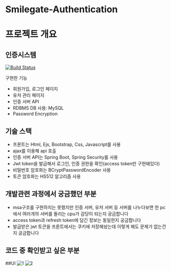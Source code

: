 # Smilegate-Authentication


# 프로젝트 개요

## 인증시스템


[![Build Status](https://travis-ci.org/joemccann/dillinger.svg?branch=master)](https://travis-ci.org/joemccann/dillinger)

구현한 기능

- 회원가입, 로그인 페이지
- 유저 관리 페이지
- 인증 서버 API
- RDBMS DB 사용: MySQL
- Password Encryption


## 기술 스택

- 프론트는 Html, Ejs, Bootstrap, Css, Javascript를 사용
- ajax를 이용해 api 호출
- 인증 서버 API는 Spring Boot, Spring Security를 사용
- Jwt token을 발급해서 로그인, 인증 권한을 확인(access token만 구현돼있다)
- 비밀번호 암호화는 BCryptPasswordEncoder 사용
- 토큰 암호화는 HS512 알고리즘 사용


## 개발관련 과정에서 궁금했던 부분
- msa구조를 구현하지는 못했지만 인증 서버, 유저 서버 등 서버를
나누다보면 한 pc에서 여러개의 서버를 돌리는 cpu가 감당이 되는지 궁금합니다
- access token과 refresh token에 담긴 정보는 동일한지 궁금합니다
- 발급받은 jwt 토큰을 프론트에서는 쿠키에 저장해놨는데 이렇게 해도 문제가 없는건지 궁금합니다


## 코드 중 확인받고 싶은 부분




##UI
![1](https://user-images.githubusercontent.com/46774346/209458906-5cc3e265-53e4-4931-9006-a7d5abc2c635.png)
![2](https://user-images.githubusercontent.com/46774346/209458909-e020c914-0a90-40e9-a1f8-00e08ccb78fa.png)


